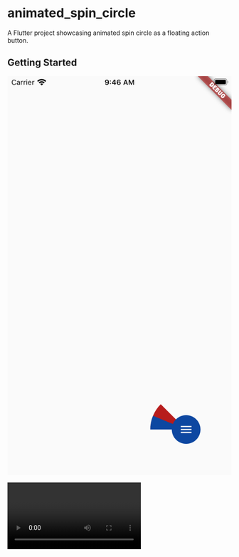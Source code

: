 # animated_spin_circle

A Flutter project showcasing animated spin circle as a floating action button.

## Getting Started

![Screenshot of simulator](https://github.com/jaishiva/animated_spin_circle/blob/master/Simulator%20Screen%20Shot%20-%20iPhone%20SE%20(2nd%20generation)%20-%202020-09-22%20at%2009.46.18.png?s=300)

![Final Output](https://raw.githubusercontent.com/jaishiva/animated_spin_circle/master/Screen%20Recording%202020-09-22%20at%209.56.47%20AM.mov?s=300)
